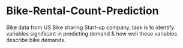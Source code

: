 # Bike-Rental-Count-Prediction
Bike data from US Bike sharing Start-up company, task is to identify variables significant in predicting demand &amp; how well these variables describe bike demands.

